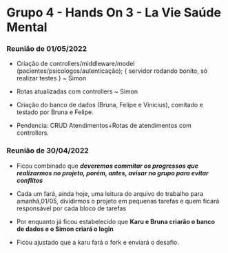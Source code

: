 # Grupo 4 - Hands On 3 - La Vie Saúde Mental


### Reunião de 01/05/2022

- Criação de controllers/middleware/model (pacientes/psicologos/autenticação); { servidor rodando bonito, só realizar testes } ~ Simon
- Rotas atualizadas com controllers ~ Simon

- Criação do banco de dados (Bruna, Felipe e Vinicius), comitado e testado por Bruna e Felipe.

- Pendencia: CRUD Atendimentos+Rotas de atendimentos com controllers.


### Reunião de 30/04/2022

- Ficou combinado que ***deveremos commitar os progressos que realizarmos no projeto, porém, antes, avisar no grupo para evitar conflitos***

- Cada um fará, ainda hoje, uma leitura do arquivo do trabalho para amanhã,01/05, dividirmos o projeto em pequenas tarefas e quem ficará responsável por cada bloco de tarefas

- Por enquanto já ficou estabelecido que **Karu e Bruna criarão o banco de dados e o Simon criará o login**

- Ficou ajustado que a karu fará o fork e enviará o desafio. 
